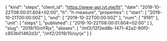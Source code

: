 {
  "kind": "steps",
  "client_id": "https://www-api.jvt.me/fit",
  "date": "2019-10-22T08:00:01.604+02:00",
  "h": "h-measure",
  "properties": {
    "start": [
      "2019-10-21T00:00:00Z"
    ],
    "end": [
      "2019-10-22T00:00:00Z"
    ],
    "num": [
      "9191"
    ],
    "unit": [
      "steps"
    ],
    "published": [
      "2019-10-22T08:00:01.604+02:00"
    ]
  },
  "slug": "2019/10/oYRjx",
  "aliases": [
    "/mf2/12f2ed8b-1471-42a2-90f0-c853b01462d3/",
    "/mf2/2019/10/oyrjx"
  ]
}
